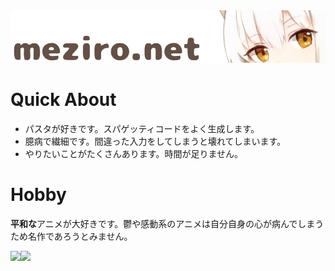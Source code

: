 <div align="center">
<img src="https://github.com/Meziro039/AboutMe/raw/main/img/banner/meziro_banner.png">
</div>

# Quick About
- パスタが好きです。スパゲッティコードをよく生成します。
- 臆病で繊細です。間違った入力をしてしまうと壊れてしまいます。
- やりたいことがたくさんあります。時間が足りません。

# Hobby
**平和な**アニメが大好きです。鬱や感動系のアニメは自分自身の心が病んでしまうため名作であろうとみません。  

<img align="left" height="170px" src="https://github-readme-stats.vercel.app/api?username=meziro039&count_private=true&show_icons=true&theme=dracula" />
<img align="left" height="170px" src="https://github-readme-stats.vercel.app/api/top-langs/?username=meziro039&layout=compact&theme=dracula" />

<!--
**Meziro039/Meziro039** is a ✨ _special_ ✨ repository because its `README.md` (this file) appears on your GitHub profile.

Here are some ideas to get you started:

- 🔭 I’m currently working on ...
- 🌱 I’m currently learning ...
- 👯 I’m looking to collaborate on ...
- 🤔 I’m looking for help with ...
- 💬 Ask me about ...
- 📫 How to reach me: ...
- 😄 Pronouns: ...
- ⚡ Fun fact: ...
-->
